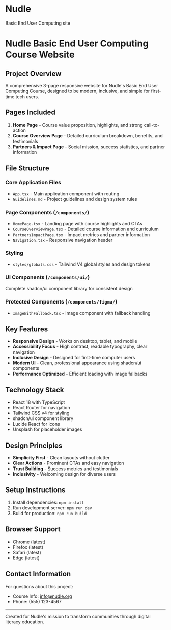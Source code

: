 # Nudle
Basic End User Computing site
# Nudle Basic End User Computing Course Website

## Project Overview
A comprehensive 3-page responsive website for Nudle's Basic End User Computing Course, designed to be modern, inclusive, and simple for first-time tech users.

## Pages Included
1. **Home Page** - Course value proposition, highlights, and strong call-to-action
2. **Course Overview Page** - Detailed curriculum breakdown, benefits, and testimonials  
3. **Partners & Impact Page** - Social mission, success statistics, and partner information

## File Structure

### Core Application Files
- `App.tsx` - Main application component with routing
- `Guidelines.md` - Project guidelines and design system rules

### Page Components (`/components/`)
- `HomePage.tsx` - Landing page with course highlights and CTAs
- `CourseOverviewPage.tsx` - Detailed course information and curriculum
- `PartnersImpactPage.tsx` - Impact metrics and partner information
- `Navigation.tsx` - Responsive navigation header

### Styling
- `styles/globals.css` - Tailwind V4 global styles and design tokens

### UI Components (`/components/ui/`)
Complete shadcn/ui component library for consistent design

### Protected Components (`/components/figma/`)
- `ImageWithFallback.tsx` - Image component with fallback handling

## Key Features
- **Responsive Design** - Works on desktop, tablet, and mobile
- **Accessibility Focus** - High contrast, readable typography, clear navigation
- **Inclusive Design** - Designed for first-time computer users
- **Modern UI** - Clean, professional appearance using shadcn/ui components
- **Performance Optimized** - Efficient loading with image fallbacks

## Technology Stack
- React 18 with TypeScript
- React Router for navigation
- Tailwind CSS v4 for styling
- shadcn/ui component library
- Lucide React for icons
- Unsplash for placeholder images

## Design Principles
- **Simplicity First** - Clean layouts without clutter
- **Clear Actions** - Prominent CTAs and easy navigation
- **Trust Building** - Success metrics and testimonials
- **Inclusivity** - Welcoming design for diverse users

## Setup Instructions
1. Install dependencies: `npm install`
2. Run development server: `npm run dev`
3. Build for production: `npm run build`

## Browser Support
- Chrome (latest)
- Firefox (latest) 
- Safari (latest)
- Edge (latest)

## Contact Information
For questions about this project:
- Course Info: info@nudle.org
- Phone: (555) 123-4567

---
Created for Nudle's mission to transform communities through digital literacy education.
